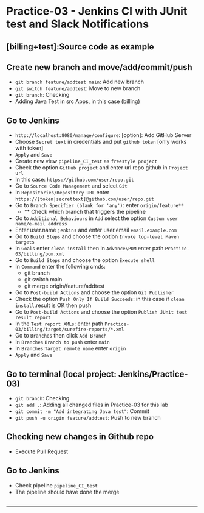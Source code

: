 # Practice-03 - Jenkins CI with JUnit test and Slack Notifications

## [billing+test]:Source code as example

## Create new branch and move/add/commit/push
- `git branch feature/addtest main`: Add new branch
- `git switch feature/addtest`: Move to new branch
- `git branch`: Checking
- Adding Java Test in src Apps, in this case (billing)

## Go to Jenkins

- `http://localhost:8080/manage/configure`: [option]: Add GitHub Server
- Choose `Secret text` in credentials and put `github token` [only works with token]
- `Apply` and `Save`
- Create new view `pipeline_CI_test` as `freestyle project` 
- Check the option `GitHub project` and enter url repo github in `Project url` 
- In this case: `https://github.com/user/repo.git`
- Go to `Source Code Management` and select `Git`
- In `Repositories/Repository URL` enter `https://[token|secrettext]@github.com/user/repo.git`
- Go to `Branch Specifier (blank for 'any')`: enter `origin/feature**` 
	- ** Check which branch that triggers the pipeline
- Go to `Additional Behaviours` in `Add` select the option `Custom user name/e-mail address`
- Enter user.name `jenkins` and enter user.email `email.example.com`
- Go to `Build Steps` and choose the option `Invoke top-level Maven targets`
- In `Goals` enter `clean install` then in `Advance\POM` enter path `Practice-03/billing/pom.xml`
- Go to `Build Steps` and choose the option `Execute shell`
- In `Command` enter the following cmds:
	- git branch
	- git switch main
	- git merge origin/feature/addtest
- Go to `Post-build Actions` and choose the option `Git Publisher`
- Check the option `Push Only If Build Succeeds`: in this case if `clean install`.result is OK then push
- Go to `Post-build Actions` and choose the option `Publish JUnit test result report`
- In the `Test report XMLs`: enter path `Practice-03/billing/target/surefire-reports/*.xml`
- Go to `Branches` then click `Add Branch`
- In `Branches` `Branch to push` enter `main`
 - In `Branches` `Target remote name` enter `origin`
- `Apply` and `Save`

## Go to terminal (local project: Jenkins/Practice-03)
- `git branch`: Checking
- `git add .`: Adding all changed files in Practice-03 for this lab
- `git commit -m "Add integrating Java test"`: Commit
- `git push -u origin feature/addtest`: Push to new branch

## Checking new changes in Github repo
- Execute Pull Request

## Go to Jenkins
- Check pipeline `pipeline_CI_test`
- The pipeline should have done the merge

##

##

---
